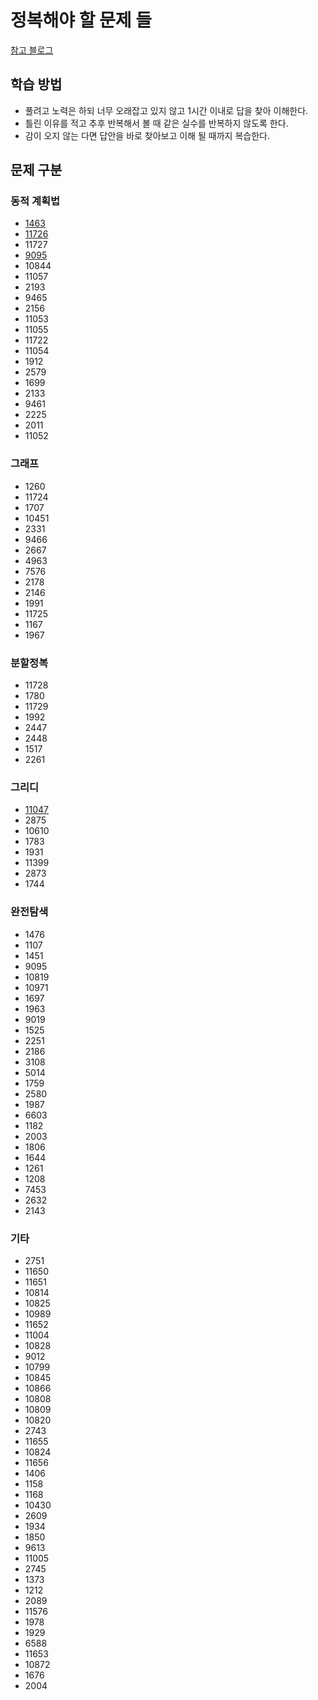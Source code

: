 # 정복해야 할 문제 들

[참고 블로그](https://plzrun.tistory.com/entry/%EC%95%8C%EA%B3%A0%EB%A6%AC%EC%A6%98-%EB%AC%B8%EC%A0%9C%ED%92%80%EC%9D%B4PS-%EC%8B%9C%EC%9E%91%ED%95%98%EA%B8%B0)

## 학습 방법
* 풀려고 노력은 하되 너무 오래잡고 있지 않고 1시간 이내로 답을 찾아 이해한다.
* 틀린 이유를 적고 추후 반복해서 볼 때 같은 실수를 반복하지 않도록 한다.
* 감이 오지 않는 다면 답안을 바로 찾아보고 이해 될 때까지 복습한다.

## 문제 구분

### 동적 계획법

* [1463](https://github.com/hypernova1/algorithm/blob/master/%EB%AC%B8%EC%A0%9C%ED%92%80%EC%9D%B4/dynamic-programming/1463.cpp)
* [11726](https://github.com/hypernova1/algorithm/blob/master/%EB%AC%B8%EC%A0%9C%ED%92%80%EC%9D%B4/dynamic-programming/11726.cpp)
* 11727
* [9095](https://github.com/hypernova1/algorithm/blob/master/%EB%AC%B8%EC%A0%9C%ED%92%80%EC%9D%B4/dynamic-programming/9095.cpp)
* 10844
* 11057
* 2193
* 9465
* 2156
* 11053
* 11055
* 11722
* 11054
* 1912
* 2579
* 1699
* 2133
* 9461
* 2225
* 2011
* 11052

### 그래프

* 1260
* 11724
* 1707
* 10451
* 2331
* 9466
* 2667
* 4963
* 7576
* 2178
* 2146
* 1991
* 11725
* 1167
* 1967

### 분할정복

* 11728
* 1780
* 11729
* 1992
* 2447
* 2448
* 1517
* 2261

### 그리디

* [11047](https://github.com/hypernova1/algorithm/tree/master/%EB%AC%B8%EC%A0%9C%ED%92%80%EC%9D%B4/greedy/11047.cpp)
* 2875
* 10610
* 1783
* 1931
* 11399
* 2873
* 1744

### 완전탐색

* 1476
* 1107
* 1451
* 9095
* 10819
* 10971
* 1697
* 1963
* 9019
* 1525
* 2251
* 2186
* 3108
* 5014
* 1759
* 2580
* 1987
* 6603
* 1182
* 2003
* 1806
* 1644
* 1261
* 1208
* 7453
* 2632
* 2143

### 기타

* 2751
* 11650
* 11651
* 10814
* 10825
* 10989
* 11652
* 11004
* 10828
* 9012
* 10799
* 10845
* 10866
* 10808
* 10809
* 10820
* 2743
* 11655
* 10824
* 11656
* 1406
* 1158
* 1168
* 10430
* 2609
* 1934
* 1850
* 9613
* 11005
* 2745
* 1373
* 1212
* 2089
* 11576
* 1978
* 1929
* 6588
* 11653
* 10872
* 1676
* 2004
